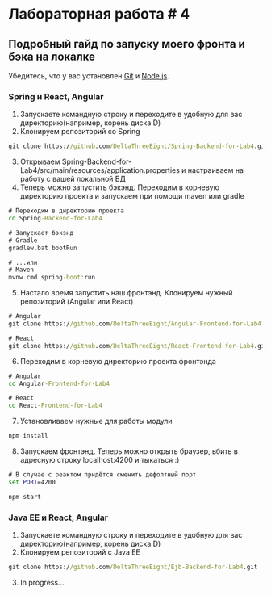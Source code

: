 # Лабораторная работа \# 4

## Подробный гайд по запуску моего фронта и бэка на локалке

Убедитесь, что у вас установлен [Git](https://git-scm.com/downloads) и [Node.js](https://nodejs.org/en/).

### Spring и React, Angular

1. Запускаете командную строку и переходите в удобную для вас директорию(например, корень диска D)
1. Клонируем репозиторий со Spring
```cmd
git clone https://github.com/DeltaThreeEight/Spring-Backend-for-Lab4.git
```
3. Открываем Spring-Backend-for-Lab4/src/main/resources/application.properties и настраиваем на работу с вашей локальной БД
4. Теперь можно запустить бэкэнд. Переходим в корневую директорию проекта и запускаем при помощи maven или gradle
```cmd
# Переходим в директорию проекта
cd Spring-Backend-for-Lab4

# Запускает бэкэнд
# Gradle
gradlew.bat bootRun

# ...или
# Maven
mvnw.cmd spring-boot:run
```
5. Настало время запустить наш фронтэнд. Клонируем нужный репозиторий (Angular или React)
```cmd
# Angular
git clone https://github.com/DeltaThreeEight/Angular-Frontend-for-Lab4.git

# React
git clone https://github.com/DeltaThreeEight/React-Frontend-for-Lab4.git
```
6. Переходим в корневую директорию проекта фронтэнда
```cmd
# Angular
cd Angular-Frontend-for-Lab4

# React
cd React-Frontend-for-Lab4
```
7. Установливаем нужные для работы модули
```cmd
npm install
```
8. Запускаем фронтэнд. Теперь можно открыть браузер, вбить в адресную строку localhost:4200 и тыкаться :)
```cmd 
# В случае с реактом придётся сменить дефолтный порт
set PORT=4200

npm start
```

### Java EE и React, Angular

1. Запускаете командную строку и переходите в удобную для вас директорию(например, корень диска D)
1. Клонируем репозиторий с Java EE
```cmd
git clone https://github.com/DeltaThreeEight/Ejb-Backend-for-Lab4.git
```
3. In progress...
